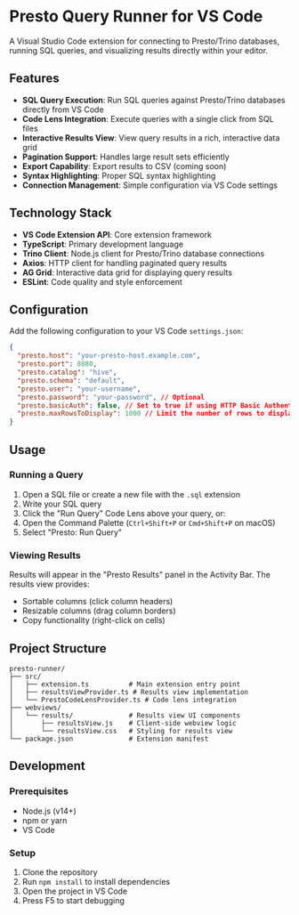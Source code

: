 # Presto Query Runner for VS Code

A Visual Studio Code extension for connecting to Presto/Trino databases, running SQL queries, and visualizing results directly within your editor.

## Features

- **SQL Query Execution**: Run SQL queries against Presto/Trino databases directly from VS Code
- **Code Lens Integration**: Execute queries with a single click from SQL files
- **Interactive Results View**: View query results in a rich, interactive data grid
- **Pagination Support**: Handles large result sets efficiently
- **Export Capability**: Export results to CSV (coming soon)
- **Syntax Highlighting**: Proper SQL syntax highlighting
- **Connection Management**: Simple configuration via VS Code settings

## Technology Stack

- **VS Code Extension API**: Core extension framework
- **TypeScript**: Primary development language
- **Trino Client**: Node.js client for Presto/Trino database connections
- **Axios**: HTTP client for handling paginated query results
- **AG Grid**: Interactive data grid for displaying query results
- **ESLint**: Code quality and style enforcement

## Configuration

Add the following configuration to your VS Code `settings.json`:

```json
{
  "presto.host": "your-presto-host.example.com",
  "presto.port": 8080,
  "presto.catalog": "hive",
  "presto.schema": "default",
  "presto.user": "your-username",
  "presto.password": "your-password", // Optional
  "presto.basicAuth": false, // Set to true if using HTTP Basic Authentication
  "presto.maxRowsToDisplay": 1000 // Limit the number of rows to display
}
```

## Usage

### Running a Query

1. Open a SQL file or create a new file with the `.sql` extension
2. Write your SQL query
3. Click the "Run Query" Code Lens above your query, or:
4. Open the Command Palette (`Ctrl+Shift+P` or `Cmd+Shift+P` on macOS)
5. Select "Presto: Run Query"

### Viewing Results

Results will appear in the "Presto Results" panel in the Activity Bar. The results view provides:

- Sortable columns (click column headers)
- Resizable columns (drag column borders)
- Copy functionality (right-click on cells)

## Project Structure

```
presto-runner/
├── src/
│   ├── extension.ts          # Main extension entry point
│   ├── resultsViewProvider.ts # Results view implementation
│   └── PrestoCodeLensProvider.ts # Code lens integration
├── webviews/
│   └── results/              # Results view UI components
│       ├── resultsView.js    # Client-side webview logic
│       └── resultsView.css   # Styling for results view
└── package.json              # Extension manifest
```

## Development

### Prerequisites

- Node.js (v14+)
- npm or yarn
- VS Code

### Setup

1. Clone the repository
2. Run `npm install` to install dependencies
3. Open the project in VS Code
4. Press F5 to start debugging 